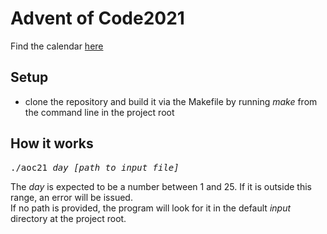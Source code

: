 # Advent of Code2021
Find the calendar [here](https://adventofcode.com/2021)

## Setup
- clone the repository and build it via the Makefile by running <i>make</i>
from the command line in the project root

## How it works
<pre>
./aoc21 <i>day [path to input file]</i>
</pre>
The <i>day</i> is expected to be a number between 1 and 25. If it is outside
this range, an error will be issued.\
If no path is provided, the program will look for it in the default <i>input</i>
directory at the project root.
